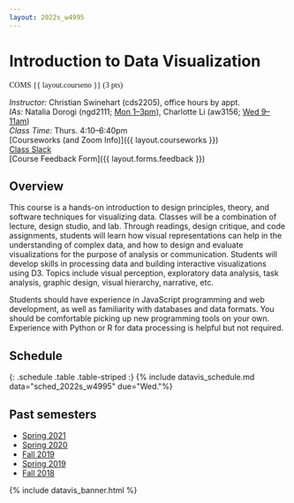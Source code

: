 ```yaml
---
layout: 2022s_w4995
---
```


<div id="idv-banner"></div>

# Introduction to Data Visualization

<span style="font-family: Jost">COMS {{ layout.courseno }} (3 pts)</span>

_Instructor:_ Christian Swinehart (cds2205), office hours by appt. <br>
_IAs:_ Natalia Dorogi (ngd2111; [Mon 1–3pm](https://calendar.google.com/calendar/u/0/selfsched?sstoken=UUJ4Z3ZLV2ZNX3Z4fGRlZmF1bHR8M2U1MmU2ODllZmFkMDI2NWYxNTM1ODU4ZTFjZDI4MzE)), Charlotte Li (aw3156; [Wed 9–11am](https://calendar.google.com/calendar/u/0/selfsched?sstoken=UUdKVWtGY0NIdXB6fGRlZmF1bHR8MTk5NDcwMGI3OTk2YWY2ZmFmOWVhNWM0ODA2ZjY3NWQ))<br>
_Class Time:_ Thurs. 4:10–6:40pm <br>
[Courseworks (and Zoom Info)]({{ layout.courseworks }}) <br>
[Class Slack](https://columbiaviz-sp22.slack.com) <br>
[Course Feedback Form]({{ layout.forms.feedback }})

## Overview

This course is a hands-on introduction to design principles, theory, and software techniques for visualizing data. Classes will be a combination of lecture, design studio, and lab. Through readings, design critique, and code assignments, students will learn how visual representations can help in the understanding of complex data, and how to design and evaluate visualizations for the purpose of analysis or communication. Students will develop skills in processing data and building interactive visualizations using D3. Topics include visual perception, exploratory data analysis, task analysis, graphic design, visual hierarchy, narrative, etc.

Students should have experience in JavaScript programming and web development, as well as familiarity with databases and data formats. You should be comfortable picking up new programming tools on your own. Experience with Python or R for data processing is helpful but not required.

## Schedule

{: .schedule .table .table-striped :}
{% include datavis_schedule.md data="sched_2022s_w4995" due="Wed."%}

## Past semesters

- [Spring 2021](/2021s_w4995/)
- [Spring 2020](/2020s_w4995/)
- [Fall 2019](/2019f_w4995/)
- [Spring 2019](/2019s_w4995)
- [Fall 2018](/2018f_w4995)

{% include datavis_banner.html %}
